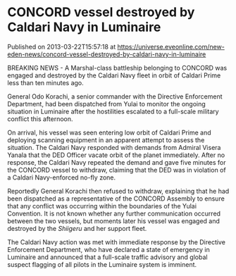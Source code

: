 # CONCORD vessel destroyed by Caldari Navy in Luminaire
Published on 2013-03-22T15:57:18 at https://universe.eveonline.com/new-eden-news/concord-vessel-destroyed-by-caldari-navy-in-luminaire

BREAKING NEWS - A Marshal-class battleship belonging to CONCORD was engaged and destroyed by the Caldari Navy fleet in orbit of Caldari Prime less than ten minutes ago.

General Odo Korachi, a senior commander with the Directive Enforcement Department, had been dispatched from Yulai to monitor the ongoing situation in Luminaire after the hostilities escalated to a full-scale military conflict this afternoon.

On arrival, his vessel was seen entering low orbit of Caldari Prime and deploying scanning equipment in an apparent attempt to assess the situation. The Caldari Navy responded with demands from Admiral Visera Yanala that the DED Officer vacate orbit of the planet immediately. After no response, the Caldari Navy repeated the demand and gave five minutes for the CONCORD vessel to withdraw, claiming that the DED was in violation of a Caldari Navy-enforced no-fly zone.

Reportedly General Korachi then refused to withdraw, explaining that he had been dispatched as a representative of the CONCORD Assembly to ensure that any conflict was occurring within the boundaries of the Yulai Convention. It is not known whether any further communication occurred between the two vessels, but moments later his vessel was engaged and destroyed by the _Shiigeru_ and her support fleet.

The Caldari Navy action was met with immediate response by the Directive Enforcement Department, who have declared a state of emergency in Luminaire and announced that a full-scale traffic advisory and global suspect flagging of all pilots in the Luminaire system is imminent.
